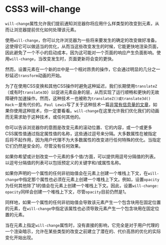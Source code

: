 CSS3 will-change
========

`will-change`属性允许我们提前通知浏览器你将应用什么样类型的改变到元素，从而让浏览器提前优化如何处理该元素。

使用`will-change`，你可以允许浏览器为一些将来要发生的确定的改变做好准备。这使得它可以做适当的优化，从而当这些改变发生的时候，它能更快地渲染页面，因此避免了一个不小的启动成本，因为这可能对一个页面的响应产生负面影响。使用`will-change`，当改变发生时，页面更新将会变的更快。

然而，设置元素在一个新的`层`中是一个相对昂贵的操作，它会通过明显的几分之一秒延迟`transform`动画的开始。

为了在使用CSS变换和其他CSS操作时避免这种延迟，我们长期使用`translateZ`（或有时`translate3D`）以促进元素自身的层，从而实现了运行顺畅和更快的无故障硬件加速操作。然而，这种技术－也被称为`translateZ()或translate3d() Hack`－是有代价的。`Paul Lewis`写了关于这种技术一篇[非常有信息量的文章](http://aerotwist.com/blog/on-translate3d-and-layer-creation-hacks/)，如果你使用这种技术，你一定要看看。`will-change`在这里允许我们优化我们的动画而无需求助于这种技术，或任何其他的。

你可以告诉浏览器你的意图是改变元素的滚动位置、它的内容，或一个或更多CSS属性值通过指定属性值的名称，这些通过逗号来分隔。大多数属性在被指定后将不起作用，因为用户代理不为大多数属性的改变进行任何特殊的优化。当指定它们仍然是安全的，尽管没有任何效果。

如果你希望或计划改变一个元素的多个值/方面，可以提供用逗号分隔值的列表。以逗号分隔值的列表可以包括预定义的关键字和/或属性名称。

如果你声明的一个属性的任何非初始值会在元素上创建一个堆栈上下文，在`will-change`中指定那个属性也必须在元素上创建一个堆栈上下文。例如，设置`opacity`为任何其他除了1的值会在元素上创建一个堆栈上下文。因此，设置`will-change: opacity`同样会创建一个堆栈上下文，尽管`opacity`目前仍然是1。

同样地，如果一个属性的任何非初始值会导致该元素产生一个包含块用在固定位置的元素，在`will-change`中指定该属性也必须导致元素产生一个包含块用在固定位置的元素。

当在元素上指定`will-change`属性时，没有直接的影响，它完全是对于用户代理的一个渲染暗示，允许在某些类型的改变之前建立了潜在的、代价高昂的优化的实际变化开始出现。
